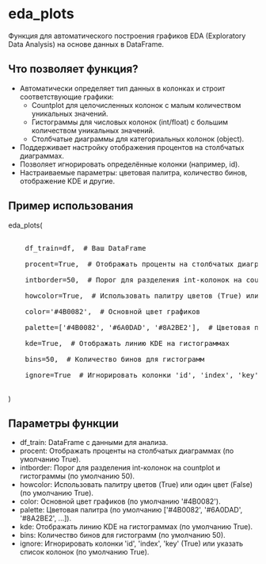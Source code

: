 # eda_plots

Функция для автоматического построения графиков EDA (Exploratory Data Analysis) на основе данных в DataFrame.

## Что позволяет функция?
<ul>
<li>Автоматически определяет тип данных в колонках и строит соответствующие графики:
<ul>
<li>Countplot для целочисленных колонок с малым количеством уникальных значений.

<li>Гистограммы для числовых колонок (int/float) с большим количеством уникальных значений.

<li>Столбчатые диаграммы для категориальных колонок (object).
</ul>
<li>Поддерживает настройку отображения процентов на столбчатых диаграммах.

<li>Позволяет игнорировать определённые колонки (например, id).

<li>Настраиваемые параметры: цветовая палитра, количество бинов, отображение KDE и другие.
</ul>

## Пример использования

eda_plots(
<pre>
<br>    df_train=df,  # Ваш DataFrame
<br>    procent=True,  # Отображать проценты на столбчатых диаграммах
<br>    intborder=50,  # Порог для разделения int-колонок на countplot и гистограммы
<br>    howcolor=True,  # Использовать палитру цветов (True) или один цвет (False)
<br>    color='#4B0082',  # Основной цвет графиков
<br>    palette=['#4B0082', '#6A0DAD', '#8A2BE2'],  # Цветовая палитра
<br>    kde=True,  # Отображать линию KDE на гистограммах
<br>    bins=50,  # Количество бинов для гистограмм
<br>    ignore=True  # Игнорировать колонки 'id', 'index', 'key' (или указать список колонок)
</pre>
<br>)

## Параметры функции

- df_train: DataFrame с данными для анализа.
- procent: Отображать проценты на столбчатых диаграммах (по умолчанию True).
- intborder: Порог для разделения int-колонок на countplot и гистограммы (по умолчанию 50).
- howcolor: Использовать палитру цветов (True) или один цвет (False) (по умолчанию True).
- color: Основной цвет графиков (по умолчанию '#4B0082').
- palette: Цветовая палитра (по умолчанию ['#4B0082', '#6A0DAD', '#8A2BE2', ...]).
- kde: Отображать линию KDE на гистограммах (по умолчанию True).
- bins: Количество бинов для гистограмм (по умолчанию 50).
- ignore: Игнорировать колонки 'id', 'index', 'key' (True) или указать список колонок (по умолчанию True).
